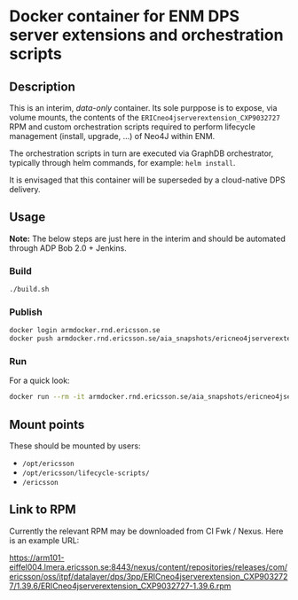 # Docker container for ENM DPS server extensions and orchestration scripts

## Description

This is an interim, *data-only* container. Its sole purppose is to expose, via volume mounts, the contents of the `ERICneo4jserverextension_CXP9032727` RPM and custom orchestration scripts required to perform lifecycle management (install, upgrade, ...) of Neo4J within ENM.

The orchestration scripts in turn are executed via GraphDB orchestrator, typically through helm commands, for example: `helm install`.

It is envisaged that this container will be superseded by a cloud-native DPS delivery.

## Usage

**Note:** The below steps are just here in the interim and should be automated through ADP Bob 2.0 + Jenkins.

### Build

```bash
./build.sh
``` 

### Publish 

```bash
docker login armdocker.rnd.ericsson.se
docker push armdocker.rnd.ericsson.se/aia_snapshots/ericneo4jserverextension:<TAG>
```

### Run
For a quick look:

```bash
docker run --rm -it armdocker.rnd.ericsson.se/aia_snapshots/ericneo4jserverextension bash
```

## Mount points

These should be mounted by users:

* `/opt/ericsson`
* `/opt/ericsson/lifecycle-scripts/`
* `/ericsson`


## Link to RPM

Currently the relevant RPM may be downloaded from CI Fwk / Nexus. Here is an example URL:

https://arm101-eiffel004.lmera.ericsson.se:8443/nexus/content/repositories/releases/com/ericsson/oss/itpf/datalayer/dps/3pp/ERICneo4jserverextension_CXP9032727/1.39.6/ERICneo4jserverextension_CXP9032727-1.39.6.rpm

